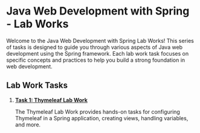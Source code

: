 # Java Web Development with Spring - Lab Works

Welcome to the Java Web Development with Spring Lab Works! This series of tasks is designed to guide you through various aspects of Java web development using the Spring framework. Each lab work task focuses on specific concepts and practices to help you build a strong foundation in web development.

## Lab Work Tasks

1. [**Task 1: Thymeleaf Lab Work**](docs/en/a-thymeleaf/lab-work.md)

   The Thymeleaf Lab Work provides hands-on tasks for configuring Thymeleaf in a Spring application, creating views, handling variables, and more.



